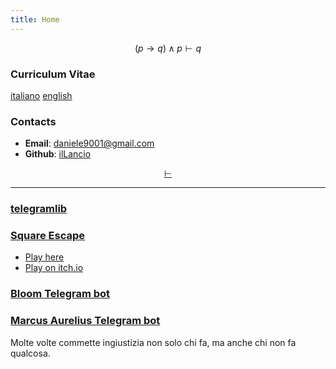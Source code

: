 ```yaml
---
title: Home
---
```

$$
(p \rightarrow q) \land p \vdash q
$$

### Curriculum Vitae

[italiano](cv_ita.pdf) [english](cv_eng.pdf)

### Contacts

- **Email**: <daniele9001@gmail.com>
- **Github**: [ilLancio](https://github.com/ilLancio)

<div align="center">

[$\vdash$](Logica-Matematica.pdf)

</div>

---

### [telegramlib](https://pypi.org/project/telegramlib/)

### [Square Escape](https://logos-psychagogia.itch.io/square-escape)

- <a href="square-escape" target="_blank">Play here</a>
- [Play on itch.io](https://logos-psychagogia.itch.io/square-escape)

### [Bloom Telegram bot](https://t.me/BLOOM_chatbot)

### [Marcus Aurelius Telegram bot](https://t.me/M_Aurelius_bot)

Molte volte commette ingiustizia non solo chi fa, ma anche chi non fa qualcosa.

